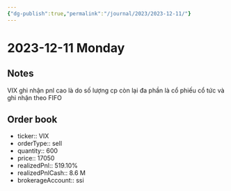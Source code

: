 ```yaml
---
{"dg-publish":true,"permalink":"/journal/2023/2023-12-11/"}
---
```


# 2023-12-11 Monday

## Notes

VIX ghi nhận pnl cao là do số lượng cp còn lại đa phần là cổ phiếu cổ tức và ghi nhận theo FIFO

## Order book

- ticker:: VIX
- orderType:: sell
- quantity:: 600
- price:: 17050
- realizedPnl:: 519.10%
- realizedPnlCash:: 8.6 M
- brokerageAccount:: ssi
